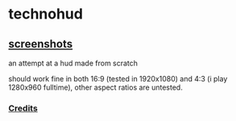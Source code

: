 # technohud

## [screenshots](https://imgur.com/a/aHdoUKi)

an attempt at a hud made from scratch

should work fine in both 16:9 (tested in 1920x1080) and 4:3 (i play 1280x960 fulltime), other aspect ratios are untested.

### [Credits](https://github.com/tekunotri/technohud/wiki/Credits)

